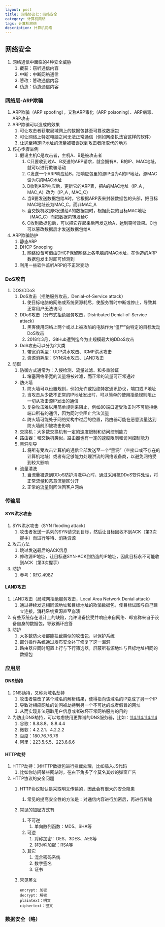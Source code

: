 ```yaml
---
layout: post
title: 网络协议七：网络安全
category: 计算机网络
tags: 计算机网络
description: 计算机网络
---
```


## 网络安全

1. 网络通信中面临的4种安全威胁
    1. 截获：窃听通信内容
    2. 中断：中断网络通信
    3. 篡改：篡改通信内容
    4. 伪造：伪造通信内容

### 网络层-ARP欺骗
1. ARP欺骗（ARP spoofing），又称ARP毒化（ARP poisoning）、ARP病毒、ARP攻击
2. ARP欺骗可以造成的效果
    1. 可让攻击者获取局域网上的数据包甚至可篡改数据包
    2. 可让网络上特定电脑之间无法正常通信（例如网络执法官这样的软件） 
    3. 让送至特定IP地址的流量被错误送到攻击者所取代的地方
3. 核心步骤举例
    1. 假设主机C是攻击者，主机A、B是被攻击者
        1. C只要收到过A、B发送的ARP请求，就会拥有A、B的IP、MAC地址，就可以进行欺骗活动
        2. C发送一个ARP响应给B，把响应包里的源IP设为A的IP地址，源MAC设为C的MAC地址
        3. B收到ARP响应后，更新它的ARP表，把A的MAC地址（IP_A , MAC_A）改为（IP_A , MAC_C）
        4. 当B要发送数据包给A时，它根据ARP表来封装数据包的头部，把目标MAC地址设为MAC_C，而非MAC_A
        5. 当交换机收到B发送给A的数据包时，根据此包的目标MAC地址（MAC_C）而把数据包转发给C
        6. C收到数据包后，可以把它存起来后再发送给A，达到窃听效果。C也可以篡改数据后才发送数据包给A
4. ARP欺骗防护
    1. 静态ARP
    2. DHCP Snooping
        1. 网络设备可借由DHCP保留网络上各电脑的MAC地址，在伪造的ARP数据包发出时即可侦测到
    3. 利用一些软件监听ARP的不正常变动

### DoS攻击
1. DOS/DDoS
    1. DoS攻击（拒绝服务攻击，Denial-of-Service attack）
        1.  使目标电脑的网络或系统资源耗尽，使服务暂时中断或停止，导致其正常用户无法访问
    2. DDoS攻击（分布式拒绝服务攻击，Distributed Denial-of-Service attack）
        1. 黑客使用网络上两个或以上被攻陷的电脑作为“僵尸”向特定的目标发动DoS攻击
        2. 2018年3月，GitHub遭到迄今为止规模最大的DDoS攻击
    3. DoS攻击可以分为2大类
        1. 带宽消耗型：UDP洪水攻击、ICMP洪水攻击 
        2.  资源消耗型：SYN洪水攻击、LAND攻击
2. 防御
    1. 防御方式通常为：入侵检测、流量过滤、和多重验证
        1. 堵塞网络带宽的流量将被过滤，而正常的流量可正常通过
    2. 防火墙
        1. 防火墙可以设置规则，例如允许或拒绝特定通讯协议，端口或IP地址
        2.  当攻击从少数不正常的IP地址发出时，可以简单的使用拒绝规则阻止一切从攻击源IP发出的通信
        3. 复杂攻击难以用简单规则来阻止，例如80端口遭受攻击时不可能拒绝端口所有的通信，因为同时会阻止合法流量 
        4. 防火墙可能处于网络架构中过后的位置，路由器可能在恶意流量达到防火墙前即被攻击影响
    3. 交换机：大多数交换机有一定的速度限制和访问控制能力
    4. 路由器：和交换机类似，路由器也有一定的速度限制和访问控制能力
    5. 黑洞引导
        1. 将所有受攻击计算机的通信全部发送至一个“黑洞”（空接口或不存在的计算机地址）或者有足够能力处理洪流的网络设备商，以避免网络受到较大影响
    6. 流量清洗
        1. 当流量被送到DDoS防护清洗中心时，通过采用抗DDoS软件处理，将正常流量和恶意流量区分开
        2. 正常的流量则回注回客户网站
    
### 传输层

#### SYN洪水攻击
1. SYN洪水攻击（SYN flooding attack）
    1. 攻击者发送一系列的SYN请求到目标，然后让目标因收不到ACK（第3次握手）而进行等待、消耗资源
2. 攻击方法
    1. 跳过发送最后的ACK信息
    2. 修改源IP地址，让目标送SYN-ACK到伪造的IP地址，因此目标永不可能收到ACK（第3次握手）
3. 防护
    1. 参考：[RFC 4987](https://tools.ietf.org/html/rfc4987)

#### LAND攻击
1. LAND攻击（局域网拒绝服务攻击，Local Area Network Denial attack）
    1. 通过持续发送相同源地址和目标地址的欺骗数据包，使目标试图与自己建立连接，消耗系统资源直至崩溃
2. 有些系统存在设计上的缺陷，允许设备接受并响应来自网络、却宣称来自于设备自身的数据包，导致循环应答
3. 防护
    1. 大多数防火墙都能拦截类似的攻击包，以保护系统
    2. 部分操作系统通过发布安全补丁修复了这一漏洞
    3. 路由器应同时配置上行与下行筛选器，屏蔽所有源地址与目标地址相同的数据包

### 应用层
#### DNS劫持
1. DNS劫持，又称为域名劫持
    1. 攻击者篡改了某个域名的解析结果，使得指向该域名的IP变成了另一个IP 
    2. 导致对相应网址的访问被劫持到另一个不可达的或者假冒的网址
    3. 从而实现非法窃取用户信息或者破坏正常网络服务的目的
2. 为防止DNS劫持，可以考虑使用更靠谱的DNS服务器，比如：[114.114.114.114](http://www.114dns.com/)
    1. 谷歌：8.8.8.8、8.8.4.4
    2. 微软：4.2.2.1、4.2.2.2
    3. 百度：180.76.76.76
    4. 阿里：223.5.5.5、223.6.6.6

#### HTTP劫持
1. HTTP劫持：对HTTP数据包进行拦截处理，比如插入JS代码 
    1. 比如你访问某些网站时，在右下角多了个莫名其妙的弹窗广告
2. HTTP协议的安全问题
    1. HTTP协议默认是采取明文传输的，因此会有很大的安全隐患
        1. 常见的提高安全性的方法是：对通信内容进行加密后，再进行传输
    2. 常见的加密方式有
        1. 不可逆
            1. 单向散列函数：MD5、SHA等 
        2. 可逆
            1. 对称加密：DES、3DES、AES等 
            2. 非对称加密：RSA等
        3. 其它
            1. 混合密码系统
            2. 数字签名
            3. 证书
    3. 常见英文
        
        ```
        encrypt: 加密
        decrypt: 解密
        plaintext：明文
        ciphertext：密文
        ```
    

### 数据安全（略）

